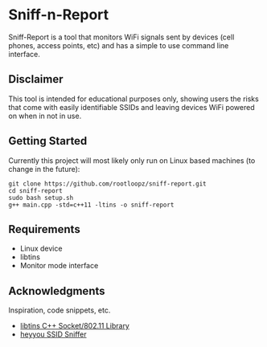 # Sniff-n-Report

Sniff-Report is a tool that monitors WiFi signals sent by devices (cell phones, access points, etc) and has a simple to use command line interface. 

## Disclaimer

This tool is intended for educational purposes only, showing users the risks that come with easily identifiable SSIDs and leaving devices WiFi powered on when in not in use.

## Getting Started

Currently this project will most likely only run on Linux based machines (to change in the future):

```
git clone https://github.com/rootloopz/sniff-report.git
cd sniff-report
sudo bash setup.sh
g++ main.cpp -std=c++11 -ltins -o sniff-report
```

## Requirements

* Linux device
* libtins
* Monitor mode interface

## Acknowledgments

Inspiration, code snippets, etc.
* [libtins C++ Socket/802.11 Library](http://libtins.github.io/)
* [heyyou SSID Sniffer](https://github.com/abzicht/heyyou)
